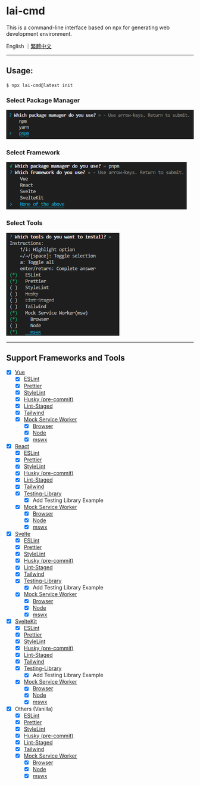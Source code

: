 # lai-cmd

This is a command-line interface based on npx for generating web development environment.

English ｜[繁體中文](https://github.com/LaiJunBin/lai-cmd/blob/develop/README-zh-tw.md#lai-cmd)

---

## Usage:

```
$ npx lai-cmd@latest init
```

### Select Package Manager
![select-package-manager](./docs/images/select-package-manager.png)

### Select Framework
![select-framework](./docs/images/select-framework.png)

### Select Tools
![select-tools](./docs/images/select-tools.png)

---

## Support Frameworks and Tools
- [x] [Vue](https://vuejs.org/)
  - [x] [ESLint](https://eslint.org/)
  - [x] [Prettier](https://prettier.io/)
  - [x] [StyleLint](https://stylelint.io/)
  - [x] [Husky (pre-commit)](https://typicode.github.io/husky/)
  - [x] [Lint-Staged](https://github.com/okonet/lint-staged)
  - [x] [Tailwind](https://tailwindcss.com/)
  - [x] [Mock Service Worker](https://mswjs.io/)
    - [x] [Browser](https://mswjs.io/docs/getting-started/integrate/browser)
    - [x] [Node](https://mswjs.io/docs/getting-started/integrate/node)
    - [x] [mswx](https://github.com/LaiJunBin/mswx)
- [x] [React](https://react.dev/)
  - [x] [ESLint](https://eslint.org/)
  - [x] [Prettier](https://prettier.io/)
  - [x] [StyleLint](https://stylelint.io/)
  - [x] [Husky (pre-commit)](https://typicode.github.io/husky/)
  - [x] [Lint-Staged](https://github.com/okonet/lint-staged)
  - [x] [Tailwind](https://tailwindcss.com/)
  - [x] [Testing-Library](https://testing-library.com/)
    - [x] Add Testing Library Example
  - [x] [Mock Service Worker](https://mswjs.io/)
    - [x] [Browser](https://mswjs.io/docs/getting-started/integrate/browser)
    - [x] [Node](https://mswjs.io/docs/getting-started/integrate/node)
    - [x] [mswx](https://github.com/LaiJunBin/mswx)
- [x] [Svelte](https://svelte.dev/)
  - [x] [ESLint](https://eslint.org/)
  - [x] [Prettier](https://prettier.io/)
  - [x] [StyleLint](https://stylelint.io/)
  - [x] [Husky (pre-commit)](https://typicode.github.io/husky/)
  - [x] [Lint-Staged](https://github.com/okonet/lint-staged)
  - [x] [Tailwind](https://tailwindcss.com/)
  - [x] [Testing-Library](https://testing-library.com/)
    - [x] Add Testing Library Example
  - [x] [Mock Service Worker](https://mswjs.io/)
    - [x] [Browser](https://mswjs.io/docs/getting-started/integrate/browser)
    - [x] [Node](https://mswjs.io/docs/getting-started/integrate/node)
    - [x] [mswx](https://github.com/LaiJunBin/mswx)
- [x] [SvelteKit](https://kit.svelte.dev/)
  - [x] [ESLint](https://eslint.org/)
  - [x] [Prettier](https://prettier.io/)
  - [x] [StyleLint](https://stylelint.io/)
  - [x] [Husky (pre-commit)](https://typicode.github.io/husky/)
  - [x] [Lint-Staged](https://github.com/okonet/lint-staged)
  - [x] [Tailwind](https://tailwindcss.com/)
  - [x] [Testing-Library](https://testing-library.com/)
    - [x] Add Testing Library Example
  - [x] [Mock Service Worker](https://mswjs.io/)
    - [x] [Browser](https://mswjs.io/docs/getting-started/integrate/browser)
    - [x] [Node](https://mswjs.io/docs/getting-started/integrate/node)
    - [x] [mswx](https://github.com/LaiJunBin/mswx)
- [x] Others (Vanilla)
  - [x] [ESLint](https://eslint.org/)
  - [x] [Prettier](https://prettier.io/)
  - [x] [StyleLint](https://stylelint.io/)
  - [x] [Husky (pre-commit)](https://typicode.github.io/husky/)
  - [x] [Lint-Staged](https://github.com/okonet/lint-staged)
  - [x] [Tailwind](https://tailwindcss.com/)
  - [x] [Mock Service Worker](https://mswjs.io/)
    - [x] [Browser](https://mswjs.io/docs/getting-started/integrate/browser)
    - [x] [Node](https://mswjs.io/docs/getting-started/integrate/node)
    - [x] [mswx](https://github.com/LaiJunBin/mswx)
